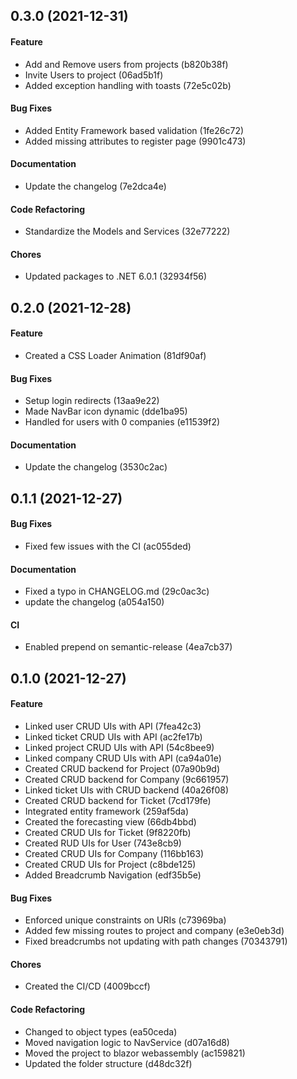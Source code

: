 ## 0.3.0 (2021-12-31)

#### Feature

* Add and Remove users from projects (b820b38f)
* Invite Users to project (06ad5b1f)
* Added exception handling with toasts (72e5c02b)

#### Bug Fixes

* Added Entity Framework based validation (1fe26c72)
* Added missing attributes to register page (9901c473)

#### Documentation

* Update the changelog (7e2dca4e)

#### Code Refactoring

* Standardize the Models and Services (32e77222)

#### Chores

* Updated packages to .NET 6.0.1 (32934f56)


## 0.2.0 (2021-12-28)

#### Feature

* Created a CSS Loader Animation (81df90af)

#### Bug Fixes

* Setup login redirects (13aa9e22)
* Made NavBar icon dynamic (dde1ba95)
* Handled for users with 0 companies (e11539f2)

#### Documentation

* Update the changelog (3530c2ac)


## 0.1.1 (2021-12-27)

#### Bug Fixes

* Fixed few issues with the CI (ac055ded)

#### Documentation

* Fixed a typo in CHANGELOG.md (29c0ac3c)
* update the changelog (a054a150)

#### CI

* Enabled prepend on semantic-release (4ea7cb37)


## 0.1.0 (2021-12-27)

#### Feature

* Linked user CRUD UIs with API (7fea42c3)
* Linked ticket CRUD UIs with API (ac2fe17b)
* Linked project CRUD UIs with API (54c8bee9)
* Linked company CRUD UIs with API (ca94a01e)
* Created CRUD backend for Project (07a90b9d)
* Created CRUD backend for Company (9c661957)
* Linked ticket UIs with CRUD backend (40a26f08)
* Created CRUD backend for Ticket (7cd179fe)
* Integrated entity framework (259af5da)
* Created the forecasting view (66db4bbd)
* Created CRUD UIs for Ticket (9f8220fb)
* Created RUD UIs for User (743e8cb9)
* Created CRUD UIs for Company (116bb163)
* Created CRUD UIs for Project (c8bde125)
* Added Breadcrumb Navigation (edf35b5e)

#### Bug Fixes

* Enforced unique constraints on URIs (c73969ba)
* Added few missing routes to project and company (e3e0eb3d)
* Fixed breadcrumbs not updating with path changes (70343791)

#### Chores

* Created the CI/CD (4009bccf)

#### Code Refactoring

* Changed to object types (ea50ceda)
* Moved navigation logic to NavService (d07a16d8)
* Moved the project to blazor webassembly (ac159821)
* Updated the folder structure (d48dc32f)

